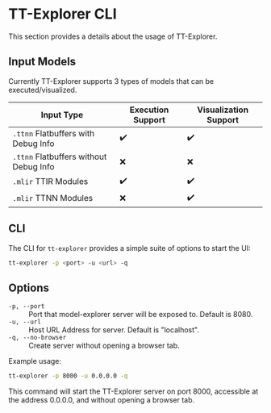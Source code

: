 # TT-Explorer CLI
This section provides a details about the usage of TT-Explorer.

## Input Models
Currently TT-Explorer supports 3 types of models that can be executed/visualized.

| Input Type | Execution Support | Visualization Support |
| --- | --- | --- |
| `.ttnn` Flatbuffers with Debug Info | ✔️ | ✔️ |
| `.ttnn` Flatbuffers without Debug Info | ❌ | ❌ |
| `.mlir` TTIR Modules | ✔️ | ✔️ |
| `.mlir` TTNN Modules | ❌ | ✔️ |

## CLI
The CLI for `tt-explorer` provides a simple suite of options to start the UI:

```bash
tt-explorer -p <port> -u <url> -q
```

## Options

<dl>
  <dt><code>-p, --port</code><dt>
  <dd>Port that model-explorer server will be exposed to. Default is 8080.</dd>

  <dt><code>-u, --url</code></dt>
  <dd>Host URL Address for server. Default is "localhost".</dd>

  <dt><code>-q, --no-browser</code></dt>
  <dd>Create server without opening a browser tab.</dd>
</dl>

Example usage:

```bash
tt-explorer -p 8000 -u 0.0.0.0 -q
```

This command will start the TT-Explorer server on port 8000, accessible at the address 0.0.0.0, and without opening a browser tab.
